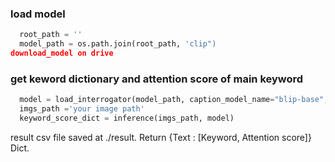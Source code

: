 ### load model
``` Python
  root_path = ''
  model_path = os.path.join(root_path, 'clip")
download_model on drive
```

### get keword dictionary and attention score of main keyword
``` Python
  model = load_interrogator(model_path, caption_model_name="blip-base", device="cuda") 
  imgs_path ='your image path'
  keyword_score_dict = inference(imgs_path, model)
```
result csv file saved at ./result.
Return {Text : [Keyword, Attention score]} Dict.
